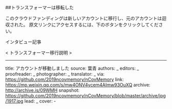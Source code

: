 ##トランスフォーマーは移転した

このクラウドファンディングは新しいアカウントに移行し、元のアカウントは迴収された。
原文リンクにアクセスするには、下のボタンをクリックしてください。

インタビュー記亊

< トランスフォーマー移行説明 > 


-------------
title: アカウントが移動しました
source: 葉青
authors: _
editors: _
proofreader: _
photographer: _
translator: _
via: https://github.com/2019ncovmemory/nCovMemory
link: https://mp.weixin.qq.com/s/mw4ONV4ycem4AImw93OuXQ
archive: http://archive.is/09WMH
snapshot: https://github.com/2019ncovmemory/nCovMemory/blob/master/archive/jpg/1917.jpg
lead: _
cover: -
